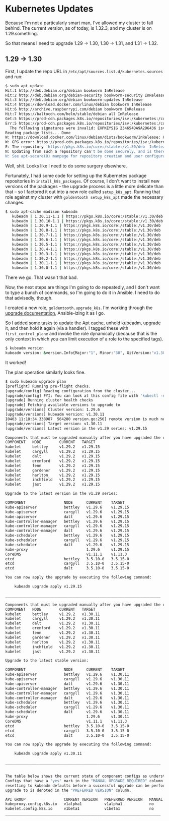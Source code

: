 # Kubernetes Updates

Because I'm not a particularly smart man, I've allowed my cluster to fall behind. The current version, as of today, is 1.32.3, and my cluster is on 1.29.something.

So that means I need to upgrade 1.29 -> 1.30, 1.30 -> 1.31, and 1.31 -> 1.32.

## 1.29 -> 1.30

First, I update the repo URL in `/etc/apt/sources.list.d/kubernetes.sources` and run:

```bash
$ sudo apt update
Hit:1 http://deb.debian.org/debian bookworm InRelease
Hit:2 http://deb.debian.org/debian-security bookworm-security InRelease
Hit:3 http://deb.debian.org/debian bookworm-updates InRelease
Hit:4 https://download.docker.com/linux/debian bookworm InRelease
Hit:6 http://archive.raspberrypi.com/debian bookworm InRelease
Hit:7 https://baltocdn.com/helm/stable/debian all InRelease
Get:5 https://prod-cdn.packages.k8s.io/repositories/isv:/kubernetes:/core:/stable:/v1.30/deb  InRelease [1,189 B]
Err:5 https://prod-cdn.packages.k8s.io/repositories/isv:/kubernetes:/core:/stable:/v1.30/deb  InRelease
  The following signatures were invalid: EXPKEYSIG 234654DA9A296436 isv:kubernetes OBS Project <isv:kubernetes@build.opensuse.org>
Reading package lists... Done
W: https://download.docker.com/linux/debian/dists/bookworm/InRelease: Key is stored in legacy trusted.gpg keyring (/etc/apt/trusted.gpg), see the DEPRECATION section in apt-key(8) for details.
W: GPG error: https://prod-cdn.packages.k8s.io/repositories/isv:/kubernetes:/core:/stable:/v1.30/deb  InRelease: The following signatures were invalid: EXPKEYSIG 234654DA9A296436 isv:kubernetes OBS Project <isv:kubernetes@build.opensuse.org>
E: The repository 'https://pkgs.k8s.io/core:/stable:/v1.30/deb  InRelease' is not signed.
N: Updating from such a repository can't be done securely, and is therefore disabled by default.
N: See apt-secure(8) manpage for repository creation and user configuration details.
```

Well, shit. Looks like I need to do some surgery elsewhere.

Fortunately, I had some code for setting up the Kubernetes package repositories in `install_k8s_packages`. Of course, I don't want to install new versions of the packages – the upgrade process is a little more delicate than that – so I factored it out into a new role called `setup_k8s_apt`. Running that role against my cluster with `goldentooth setup_k8s_apt` made the necessary changes.

```bash
$ sudo apt-cache madison kubeadm
   kubeadm | 1.30.11-1.1 | https://pkgs.k8s.io/core:/stable:/v1.30/deb  Packages
   kubeadm | 1.30.10-1.1 | https://pkgs.k8s.io/core:/stable:/v1.30/deb  Packages
   kubeadm | 1.30.9-1.1 | https://pkgs.k8s.io/core:/stable:/v1.30/deb  Packages
   kubeadm | 1.30.8-1.1 | https://pkgs.k8s.io/core:/stable:/v1.30/deb  Packages
   kubeadm | 1.30.7-1.1 | https://pkgs.k8s.io/core:/stable:/v1.30/deb  Packages
   kubeadm | 1.30.6-1.1 | https://pkgs.k8s.io/core:/stable:/v1.30/deb  Packages
   kubeadm | 1.30.5-1.1 | https://pkgs.k8s.io/core:/stable:/v1.30/deb  Packages
   kubeadm | 1.30.4-1.1 | https://pkgs.k8s.io/core:/stable:/v1.30/deb  Packages
   kubeadm | 1.30.3-1.1 | https://pkgs.k8s.io/core:/stable:/v1.30/deb  Packages
   kubeadm | 1.30.2-1.1 | https://pkgs.k8s.io/core:/stable:/v1.30/deb  Packages
   kubeadm | 1.30.1-1.1 | https://pkgs.k8s.io/core:/stable:/v1.30/deb  Packages
   kubeadm | 1.30.0-1.1 | https://pkgs.k8s.io/core:/stable:/v1.30/deb  Packages
```

There we go. That wasn't that bad.

Now, the next steps are things I'm going to do repeatedly, and I don't want to type a bunch of commands, so I'm going to do it in Ansible. I need to do that advisedly, though.

I created a new role, `goldentooth.upgrade_k8s`. I'm working through the [upgrade documentation](https://v1-30.docs.kubernetes.io/docs/tasks/administer-cluster/kubeadm/kubeadm-upgrade/), Ansible-izing it as I go.

So I added some tasks to update the Apt cache, unhold kubeadm, upgrade it, and then hold it again (via a handler). I tagged these with `first_control_plane` and invoke the role dynamically (because that is the only context in which you can limit execution of a role to the specified tags).

```bash
$ kubeadm version
kubeadm version: &version.Info{Major:"1", Minor:"30", GitVersion:"v1.30.11", GitCommit:"6a074997c960757de911780f250ecd9931917366", GitTreeState:"clean", BuildDate:"2025-03-11T19:56:25Z", GoVersion:"go1.23.6", Compiler:"gc", Platform:"linux/arm64"}
```

It worked!

The plan operation similarly looks fine.

```bash
$ sudo kubeadm upgrade plan
[preflight] Running pre-flight checks.
[upgrade/config] Reading configuration from the cluster...
[upgrade/config] FYI: You can look at this config file with 'kubectl -n kube-system get cm kubeadm-config -o yaml'
[upgrade] Running cluster health checks
[upgrade] Fetching available versions to upgrade to
[upgrade/versions] Cluster version: 1.29.6
[upgrade/versions] kubeadm version: v1.30.11
I0403 11:18:34.338987  564280 version.go:256] remote version is much newer: v1.32.3; falling back to: stable-1.30
[upgrade/versions] Target version: v1.30.11
[upgrade/versions] Latest version in the v1.29 series: v1.29.15

Components that must be upgraded manually after you have upgraded the control plane with 'kubeadm upgrade apply':
COMPONENT   NODE        CURRENT   TARGET
kubelet     bettley     v1.29.2   v1.29.15
kubelet     cargyll     v1.29.2   v1.29.15
kubelet     dalt        v1.29.2   v1.29.15
kubelet     erenford    v1.29.2   v1.29.15
kubelet     fenn        v1.29.2   v1.29.15
kubelet     gardener    v1.29.2   v1.29.15
kubelet     harlton     v1.29.2   v1.29.15
kubelet     inchfield   v1.29.2   v1.29.15
kubelet     jast        v1.29.2   v1.29.15

Upgrade to the latest version in the v1.29 series:

COMPONENT                 NODE      CURRENT    TARGET
kube-apiserver            bettley   v1.29.6    v1.29.15
kube-apiserver            cargyll   v1.29.6    v1.29.15
kube-apiserver            dalt      v1.29.6    v1.29.15
kube-controller-manager   bettley   v1.29.6    v1.29.15
kube-controller-manager   cargyll   v1.29.6    v1.29.15
kube-controller-manager   dalt      v1.29.6    v1.29.15
kube-scheduler            bettley   v1.29.6    v1.29.15
kube-scheduler            cargyll   v1.29.6    v1.29.15
kube-scheduler            dalt      v1.29.6    v1.29.15
kube-proxy                          1.29.6     v1.29.15
CoreDNS                             v1.11.1    v1.11.3
etcd                      bettley   3.5.10-0   3.5.15-0
etcd                      cargyll   3.5.10-0   3.5.15-0
etcd                      dalt      3.5.10-0   3.5.15-0

You can now apply the upgrade by executing the following command:

	kubeadm upgrade apply v1.29.15

_____________________________________________________________________

Components that must be upgraded manually after you have upgraded the control plane with 'kubeadm upgrade apply':
COMPONENT   NODE        CURRENT   TARGET
kubelet     bettley     v1.29.2   v1.30.11
kubelet     cargyll     v1.29.2   v1.30.11
kubelet     dalt        v1.29.2   v1.30.11
kubelet     erenford    v1.29.2   v1.30.11
kubelet     fenn        v1.29.2   v1.30.11
kubelet     gardener    v1.29.2   v1.30.11
kubelet     harlton     v1.29.2   v1.30.11
kubelet     inchfield   v1.29.2   v1.30.11
kubelet     jast        v1.29.2   v1.30.11

Upgrade to the latest stable version:

COMPONENT                 NODE      CURRENT    TARGET
kube-apiserver            bettley   v1.29.6    v1.30.11
kube-apiserver            cargyll   v1.29.6    v1.30.11
kube-apiserver            dalt      v1.29.6    v1.30.11
kube-controller-manager   bettley   v1.29.6    v1.30.11
kube-controller-manager   cargyll   v1.29.6    v1.30.11
kube-controller-manager   dalt      v1.29.6    v1.30.11
kube-scheduler            bettley   v1.29.6    v1.30.11
kube-scheduler            cargyll   v1.29.6    v1.30.11
kube-scheduler            dalt      v1.29.6    v1.30.11
kube-proxy                          1.29.6     v1.30.11
CoreDNS                             v1.11.1    v1.11.3
etcd                      bettley   3.5.10-0   3.5.15-0
etcd                      cargyll   3.5.10-0   3.5.15-0
etcd                      dalt      3.5.10-0   3.5.15-0

You can now apply the upgrade by executing the following command:

	kubeadm upgrade apply v1.30.11

_____________________________________________________________________


The table below shows the current state of component configs as understood by this version of kubeadm.
Configs that have a "yes" mark in the "MANUAL UPGRADE REQUIRED" column require manual config upgrade or
resetting to kubeadm defaults before a successful upgrade can be performed. The version to manually
upgrade to is denoted in the "PREFERRED VERSION" column.

API GROUP                 CURRENT VERSION   PREFERRED VERSION   MANUAL UPGRADE REQUIRED
kubeproxy.config.k8s.io   v1alpha1          v1alpha1            no
kubelet.config.k8s.io     v1beta1           v1beta1             no
_____________________________________________________________________
```


